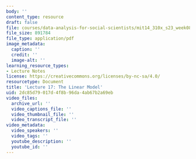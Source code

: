 ```yaml
---
body: ''
content_type: resource
draft: false
file: courses/data-analysis-for-social-scientists/mit14_310x_s23_week08_lec17.pdf
file_size: 891784
file_type: application/pdf
image_metadata:
  caption: ''
  credit: ''
  image-alt: ''
learning_resource_types:
- Lecture Notes
license: https://creativecommons.org/licenses/by-nc-sa/4.0/
resourcetype: Document
title: 'Lecture 17: The Linear Model'
uid: 2dc85d79-017d-4f8b-96da-4ab67b2a69eb
video_files:
  archive_url: ''
  video_captions_file: ''
  video_thumbnail_file: ''
  video_transcript_file: ''
video_metadata:
  video_speakers: ''
  video_tags: ''
  youtube_description: ''
  youtube_id: ''
---
```

